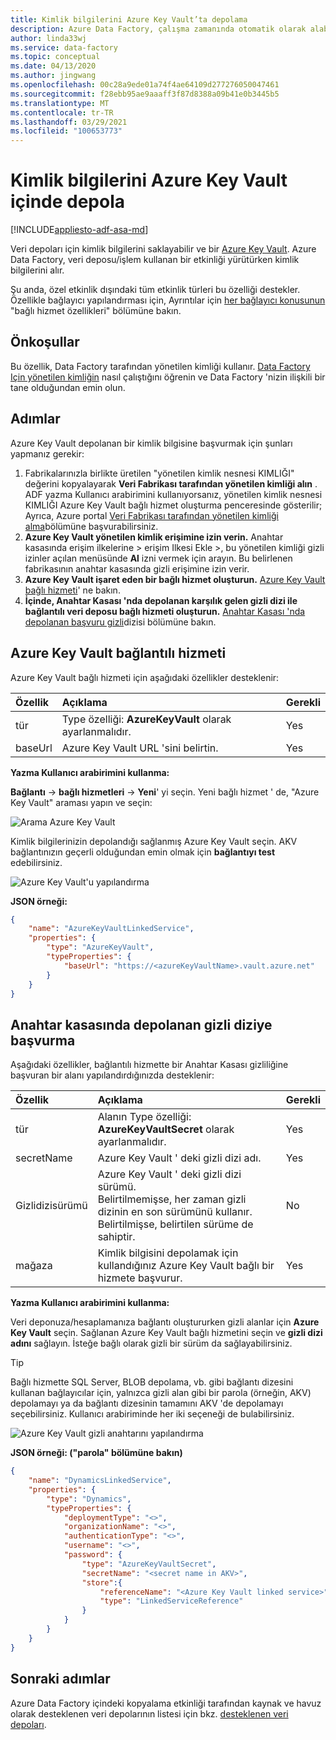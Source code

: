 ```yaml
---
title: Kimlik bilgilerini Azure Key Vault’ta depolama
description: Azure Data Factory, çalışma zamanında otomatik olarak alabileceği bir Azure Anahtar Kasası 'nda kullanılan veri depoları için kimlik bilgilerini nasıl depolayacağınızı öğrenin.
author: linda33wj
ms.service: data-factory
ms.topic: conceptual
ms.date: 04/13/2020
ms.author: jingwang
ms.openlocfilehash: 00c28a9ede01a74f4ae64109d277276050047461
ms.sourcegitcommit: f28ebb95ae9aaaff3f87d8388a09b41e0b3445b5
ms.translationtype: MT
ms.contentlocale: tr-TR
ms.lasthandoff: 03/29/2021
ms.locfileid: "100653773"
---
```

# <a name="store-credential-in-azure-key-vault"></a>Kimlik bilgilerini Azure Key Vault içinde depola

[!INCLUDE[appliesto-adf-asa-md](includes/appliesto-adf-asa-md.md)]

Veri depoları için kimlik bilgilerini saklayabilir ve bir [Azure Key Vault](../key-vault/general/overview.md). Azure Data Factory, veri deposu/işlem kullanan bir etkinliği yürütürken kimlik bilgilerini alır.

Şu anda, özel etkinlik dışındaki tüm etkinlik türleri bu özelliği destekler. Özellikle bağlayıcı yapılandırması için, Ayrıntılar için [her bağlayıcı konusunun](copy-activity-overview.md#supported-data-stores-and-formats) "bağlı hizmet özellikleri" bölümüne bakın.

## <a name="prerequisites"></a>Önkoşullar

Bu özellik, Data Factory tarafından yönetilen kimliği kullanır. [Data Factory Için yönetilen kimliğin](data-factory-service-identity.md) nasıl çalıştığını öğrenin ve Data Factory 'nizin ilişkili bir tane olduğundan emin olun.

## <a name="steps"></a>Adımlar

Azure Key Vault depolanan bir kimlik bilgisine başvurmak için şunları yapmanız gerekir:

1. Fabrikalarınızla birlikte üretilen "yönetilen kimlik nesnesi KIMLIĞI" değerini kopyalayarak **Veri Fabrikası tarafından yönetilen kimliği alın** . ADF yazma Kullanıcı arabirimini kullanıyorsanız, yönetilen kimlik nesnesi KIMLIĞI Azure Key Vault bağlı hizmet oluşturma penceresinde gösterilir; Ayrıca, Azure portal [Veri Fabrikası tarafından yönetilen kimliği alma](data-factory-service-identity.md#retrieve-managed-identity)bölümüne başvurabilirsiniz.
2. **Azure Key Vault yönetilen kimlik erişimine izin verin.** Anahtar kasasında erişim ilkelerine > erişim Ilkesi Ekle >, bu yönetilen kimliği gizli izinler açılan menüsünde **Al** izni vermek için arayın. Bu belirlenen fabrikasının anahtar kasasında gizli erişimine izin verir.
3. **Azure Key Vault işaret eden bir bağlı hizmet oluşturun.** [Azure Key Vault bağlı hizmeti](#azure-key-vault-linked-service)' ne bakın.
4. **İçinde, Anahtar Kasası 'nda depolanan karşılık gelen gizli dizi ile bağlantılı veri deposu bağlı hizmeti oluşturun.** [Anahtar Kasası 'nda depolanan başvuru gizli](#reference-secret-stored-in-key-vault)dizisi bölümüne bakın.

## <a name="azure-key-vault-linked-service"></a>Azure Key Vault bağlantılı hizmeti

Azure Key Vault bağlı hizmeti için aşağıdaki özellikler desteklenir:

| Özellik | Açıklama | Gerekli |
|:--- |:--- |:--- |
| tür | Type özelliği: **AzureKeyVault** olarak ayarlanmalıdır. | Yes |
| baseUrl | Azure Key Vault URL 'sini belirtin. | Yes |

**Yazma Kullanıcı arabirimini kullanma:**

**Bağlantı**  ->  **bağlı hizmetleri**  ->  **Yeni**' yi seçin. Yeni bağlı hizmet ' de, "Azure Key Vault" araması yapın ve seçin:

![Arama Azure Key Vault](media/store-credentials-in-key-vault/search-akv.png)

Kimlik bilgilerinizin depolandığı sağlanmış Azure Key Vault seçin. AKV bağlantınızın geçerli olduğundan emin olmak için **bağlantıyı test** edebilirsiniz. 

![Azure Key Vault'u yapılandırma](media/store-credentials-in-key-vault/configure-akv.png)

**JSON örneği:**

```json
{
    "name": "AzureKeyVaultLinkedService",
    "properties": {
        "type": "AzureKeyVault",
        "typeProperties": {
            "baseUrl": "https://<azureKeyVaultName>.vault.azure.net"
        }
    }
}
```

## <a name="reference-secret-stored-in-key-vault"></a>Anahtar kasasında depolanan gizli diziye başvurma

Aşağıdaki özellikler, bağlantılı hizmette bir Anahtar Kasası gizliliğine başvuran bir alanı yapılandırdığınızda desteklenir:

| Özellik | Açıklama | Gerekli |
|:--- |:--- |:--- |
| tür | Alanın Type özelliği: **AzureKeyVaultSecret** olarak ayarlanmalıdır. | Yes |
| secretName | Azure Key Vault ' deki gizli dizi adı. | Yes |
| Gizlidizisürümü | Azure Key Vault ' deki gizli dizi sürümü.<br/>Belirtilmemişse, her zaman gizli dizinin en son sürümünü kullanır.<br/>Belirtilmişse, belirtilen sürüme de sahiptir.| No |
| mağaza | Kimlik bilgisini depolamak için kullandığınız Azure Key Vault bağlı bir hizmete başvurur. | Yes |

**Yazma Kullanıcı arabirimini kullanma:**

Veri deponuza/hesaplamanıza bağlantı oluştururken gizli alanlar için **Azure Key Vault** seçin. Sağlanan Azure Key Vault bağlı hizmetini seçin ve **gizli dizi adını** sağlayın. İsteğe bağlı olarak gizli bir sürüm da sağlayabilirsiniz. 

>[!TIP]
>Bağlı hizmette SQL Server, BLOB depolama, vb. gibi bağlantı dizesini kullanan bağlayıcılar için, yalnızca gizli alan gibi bir parola (örneğin, AKV) depolamayı ya da bağlantı dizesinin tamamını AKV 'de depolamayı seçebilirsiniz. Kullanıcı arabiriminde her iki seçeneği de bulabilirsiniz.

![Azure Key Vault gizli anahtarını yapılandırma](media/store-credentials-in-key-vault/configure-akv-secret.png)

**JSON örneği: ("parola" bölümüne bakın)**

```json
{
    "name": "DynamicsLinkedService",
    "properties": {
        "type": "Dynamics",
        "typeProperties": {
            "deploymentType": "<>",
            "organizationName": "<>",
            "authenticationType": "<>",
            "username": "<>",
            "password": {
                "type": "AzureKeyVaultSecret",
                "secretName": "<secret name in AKV>",
                "store":{
                    "referenceName": "<Azure Key Vault linked service>",
                    "type": "LinkedServiceReference"
                }
            }
        }
    }
}
```

## <a name="next-steps"></a>Sonraki adımlar
Azure Data Factory içindeki kopyalama etkinliği tarafından kaynak ve havuz olarak desteklenen veri depolarının listesi için bkz. [desteklenen veri depoları](copy-activity-overview.md#supported-data-stores-and-formats).
